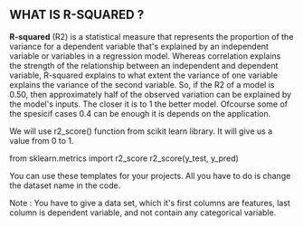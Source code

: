 ## WHAT IS R-SQUARED ?

**R-squared** (R2) is a statistical measure that represents the proportion of the variance for a dependent variable that's explained by an independent variable or variables in a regression model. Whereas correlation explains the strength of the relationship between an independent and dependent variable, R-squared explains to what extent the variance of one variable explains the variance of the second variable. So, if the R2 of a model is 0.50, then approximately half of the observed variation can be explained by the model's inputs. The closer it is to 1 the better model. Ofcourse some of the spesicif cases 0.4 can be enough it is depends on the application.

We will use r2_score() function from scikit learn library. It will give us a value from 0 to 1.

from sklearn.metrics import r2_score
r2_score(y_test, y_pred)

You can use these templates for your projects. All you have to do is change the dataset name in the code.

Note : You have to give a data set, which it's first columns are features, last column is dependent variable, and not contain any categorical variable.
